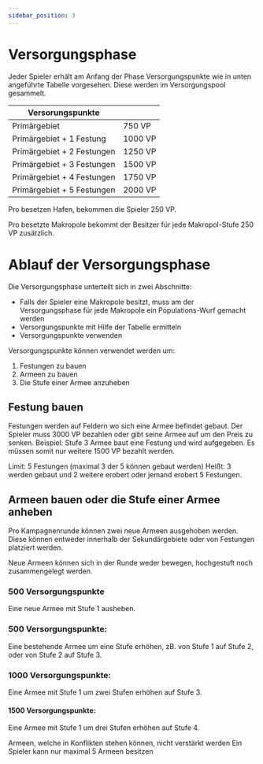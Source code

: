 ```yaml
---
sidebar_position: 3
---
```


# Versorgungsphase

Jeder Spieler erhält am Anfang der Phase Versorgungspunkte wie in unten angeführte Tabelle vorgesehen. Diese werden im Versorgungspool gesammelt.

|Versorungspunkte||
|-------|---|
|Primärgebiet|750 VP|
|Primärgebiet + 1 Festung|1000 VP|
|Primärgebiet + 2 Festungen|1250 VP|
|Primärgebiet + 3 Festungen|1500 VP|
|Primärgebiet + 4 Festungen|1750 VP|
|Primärgebiet + 5 Festungen|2000 VP|

Pro besetzen Hafen, bekommen die Spieler 250 VP.

Pro besetzte Makropole bekommt der Besitzer für jede Makropol-Stufe 250 VP zusätzlich.

# Ablauf der Versorgungsphase

Die Versorgungsphase unterteilt sich in zwei Abschnitte:

- Falls der Spieler eine Makropole besitzt, muss am der Versorgungsphase für jede Makropole ein Populations-Wurf gemacht werden
- Versorgungspunkte mit Hilfe der Tabelle ermitteln
- Versorgungspunkte verwenden

Versorgungspunkte können verwendet werden um:

1. Festungen zu bauen
2. Armeen zu bauen
3. Die Stufe einer Armee anzuheben

## Festung bauen

Festungen werden auf Feldern wo sich eine Armee befindet gebaut. Der Spieler muss 3000 VP bezahlen oder gibt seine Armee auf um den Preis zu senken. Beispiel: Stufe 3 Armee baut eine Festung und wird aufgegeben. Es müssen somit nur weitere 1500 VP bezahlt werden.

Limit: 5 Festungen (maximal 3 der 5 können gebaut werden)
Heißt: 3 werden gebaut und 2 weitere erobert oder jemand erobert 5 Festungen.

##	Armeen bauen oder die Stufe einer Armee anheben

Pro Kampagnenrunde können zwei neue Armeen ausgehoben werden. Diese können entweder innerhalb der Sekundärgebiete oder von Festungen platziert werden. 

Neue Armeen können sich in der Runde weder bewegen, hochgestuft noch zusammengelegt werden.

### 500 Versorgungspunkte
Eine neue Armee mit Stufe 1 ausheben.

### 500 Versorgungspunkte: 
Eine bestehende Armee um eine Stufe erhöhen, zB. von Stufe 1 auf Stufe 2, oder von Stufe 2 auf Stufe 3.

### 1000 Versorgungspunkte:
Eine Armee mit Stufe 1 um zwei Stufen erhöhen auf Stufe 3.

#### 1500 Versorgungspunkte:
Eine Armee mit Stufe 1 um drei Stufen erhöhen auf Stufe 4.

Armeen, welche in Konflikten stehen können, nicht verstärkt werden
Ein Spieler kann nur maximal 5 Armeen besitzen